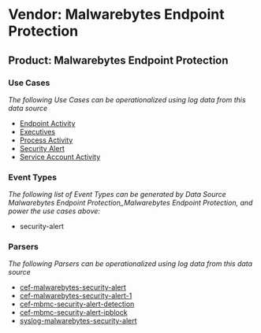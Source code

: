 Vendor: Malwarebytes Endpoint Protection
========================================
Product: Malwarebytes Endpoint Protection
-----------------------------------------

### Use Cases

_The following Use Cases can be operationalized using log data from this data source_

* [Endpoint Activity](usecase_endpoint_activity.md)
* [Executives](usecase_executives.md)
* [Process Activity](usecase_process_activity.md)
* [Security Alert](usecase_security_alert.md)
* [Service Account Activity](usecase_service_account_activity.md)


### Event Types

_The following list of Event Types can be generated by Data Source Malwarebytes Endpoint Protection_Malwarebytes Endpoint Protection, and power the use cases above:_

- security-alert


### Parsers

_The following Parsers can be operationalized using log data from this data source_

* [cef-malwarebytes-security-alert](parserContent_cef-malwarebytes-security-alert.md)
* [cef-malwarebytes-security-alert-1](parserContent_cef-malwarebytes-security-alert-1.md)
* [cef-mbmc-security-alert-detection](parserContent_cef-mbmc-security-alert-detection.md)
* [cef-mbmc-security-alert-ipblock](parserContent_cef-mbmc-security-alert-ipblock.md)
* [syslog-malwarebytes-security-alert](parserContent_syslog-malwarebytes-security-alert.md)
